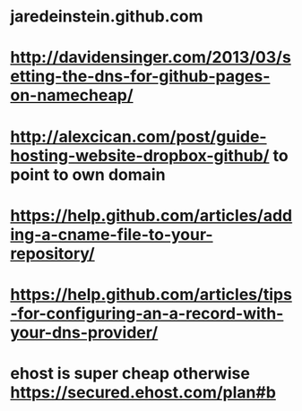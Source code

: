 # jaredeinstein.github.com

# http://davidensinger.com/2013/03/setting-the-dns-for-github-pages-on-namecheap/
# http://alexcican.com/post/guide-hosting-website-dropbox-github/  to point to own domain
# https://help.github.com/articles/adding-a-cname-file-to-your-repository/
# https://help.github.com/articles/tips-for-configuring-an-a-record-with-your-dns-provider/

# ehost is super cheap otherwise  https://secured.ehost.com/plan#b
